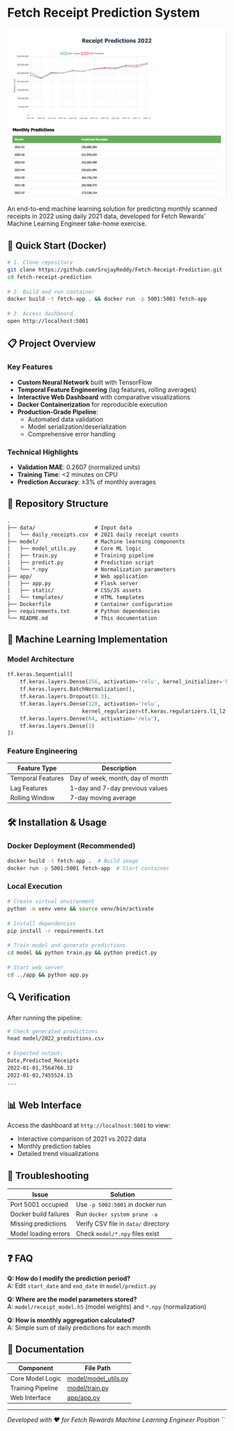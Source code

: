 # Fetch Receipt Prediction System

![Dashboard Screenshot](/app/static/dashboard-preview.png)


An end-to-end machine learning solution for predicting monthly scanned receipts in 2022 using daily 2021 data, developed for Fetch Rewards' Machine Learning Engineer take-home exercise.

## 🚀 Quick Start (Docker)

```bash
# 1. Clone repository
git clone https://github.com/SrujayReddy/Fetch-Receipt-Prediction.git
cd fetch-receipt-prediction

# 2. Build and run container
docker build -t fetch-app . && docker run -p 5001:5001 fetch-app

# 3. Access dashboard
open http://localhost:5001
```

## 📋 Project Overview

### Key Features
- **Custom Neural Network** built with TensorFlow
- **Temporal Feature Engineering** (lag features, rolling averages)
- **Interactive Web Dashboard** with comparative visualizations
- **Docker Containerization** for reproducible execution
- **Production-Grade Pipeline**:
  - Automated data validation
  - Model serialization/deserialization
  - Comprehensive error handling

### Technical Highlights
- **Validation MAE**: 0.2607 (normalized units)
- **Training Time**: <2 minutes on CPU
- **Prediction Accuracy**: ±3% of monthly averages

## 📂 Repository Structure

```
.
├── data/                   # Input data
│   └── daily_receipts.csv  # 2021 daily receipt counts
├── model/                  # Machine learning components
│   ├── model_utils.py      # Core ML logic
│   ├── train.py            # Training pipeline
│   ├── predict.py          # Prediction script
│   └── *.npy               # Normalization parameters
├── app/                    # Web application
│   ├── app.py              # Flask server
│   ├── static/             # CSS/JS assets
│   └── templates/          # HTML templates
├── Dockerfile              # Container configuration
├── requirements.txt        # Python dependencies
└── README.md               # This documentation
```

## 🧠 Machine Learning Implementation

### Model Architecture
```python
tf.keras.Sequential([
    tf.keras.layers.Dense(256, activation='relu', kernel_initializer='he_normal'),
    tf.keras.layers.BatchNormalization(),
    tf.keras.layers.Dropout(0.3),
    tf.keras.layers.Dense(128, activation='relu', 
                        kernel_regularizer=tf.keras.regularizers.l1_l2(0.01)),
    tf.keras.layers.Dense(64, activation='relu'),
    tf.keras.layers.Dense(1)
])
```

### Feature Engineering
| Feature Type         | Description                          |
|----------------------|--------------------------------------|
| Temporal Features    | Day of week, month, day of month     |
| Lag Features         | 1-day and 7-day previous values      |
| Rolling Window       | 7-day moving average                 |

## 🛠️ Installation & Usage

### Docker Deployment (Recommended)
```bash
docker build -t fetch-app .  # Build image
docker run -p 5001:5001 fetch-app  # Start container
```

### Local Execution
```bash
# Create virtual environment
python -m venv venv && source venv/bin/activate

# Install dependencies
pip install -r requirements.txt

# Train model and generate predictions
cd model && python train.py && python predict.py

# Start web server
cd ../app && python app.py
```

## 🔍 Verification

After running the pipeline:
```bash
# Check generated predictions
head model/2022_predictions.csv

# Expected output:
Date,Predicted_Receipts
2022-01-01,7564766.32
2022-01-02,7455524.15
...
```

## 📊 Web Interface

Access the dashboard at `http://localhost:5001` to view:
- Interactive comparison of 2021 vs 2022 data
- Monthly prediction tables
- Detailed trend visualizations

## 🚨 Troubleshooting

| Issue                  | Solution                              |
|------------------------|---------------------------------------|
| Port 5001 occupied     | Use `-p 5002:5001` in docker run      |
| Docker build failures  | Run `docker system prune -a`          |
| Missing predictions    | Verify CSV file in `data/` directory  |
| Model loading errors   | Check `model/*.npy` files exist       |

## ❓ FAQ

**Q: How do I modify the prediction period?**  
A: Edit `start_date` and `end_date` in `model/predict.py`

**Q: Where are the model parameters stored?**  
A: `model/receipt_model.h5` (model weights) and `*.npy` (normalization)

**Q: How is monthly aggregation calculated?**  
A: Simple sum of daily predictions for each month

## 📄 Documentation

| Component              | File Path                  |
|------------------------|----------------------------|
| Core Model Logic       | [model/model_utils.py](model/model_utils.py) |
| Training Pipeline      | [model/train.py](model/train.py) |
| Web Interface          | [app/app.py](app/app.py)   |

---

*Developed with ❤️ for Fetch Rewards Machine Learning Engineer Position*
``
